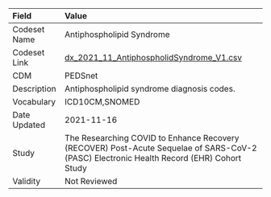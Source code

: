 |Field        |Value                                                                                                                                    |
|:------------|:----------------------------------------------------------------------------------------------------------------------------------------|
|Codeset Name |Antiphospholipid Syndrome                                                                                                                |
|Codeset Link |[dx_2021_11_AntiphospholidSyndrome_V1.csv](https://github.com/PEDSnet/Variable-Dictionary/blob/main/conditions/dx_2021_11_AntiphospholidSyndrome_V1.csv.csv)|
|CDM          |PEDSnet                                                                                                                                  |
|Description  |Antiphospholipid syndrome diagnosis codes.                                                                                               |
|Vocabulary   |ICD10CM,SNOMED                                                                                                                           |
|Date Updated |2021-11-16                                                                                                                               |
|Study        |The Researching COVID to Enhance Recovery (RECOVER) Post-Acute Sequelae of SARS-CoV-2 (PASC) Electronic Health Record (EHR) Cohort Study |
|Validity     |Not Reviewed                                                                                                                             |
